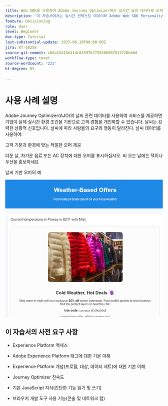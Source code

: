 ```yaml
---
title: Web SDK을 사용하여 Adobe Journey Optimizer에서 실시간 날씨 데이터로 오퍼 개인화
description: '이 자습서에서는 실시간 컨텍스트 데이터와 Adobe Web SDK Personalization API를 사용하여 Adobe Journey Optimizer에서 동적 날씨 인식 오퍼를 제공하는 방법을 보여줍니다. 웹 사이트의 날씨 속성(예: 온도 및 조건)을 Adobe Experience Platform에 전달하고, 이벤트 스키마에 매핑하며, 의사 결정 규칙 및 등급 공식에 사용하여 페이지 로드 시 오퍼를 개인화하는 방법을 알아봅니다. 실시간 환경 컨텍스트를 통해 디지털 경험을 향상하고자 하는 마케터와 개발자에게 이상적입니다.'
feature: Decisioning
role: User
level: Beginner
doc-type: Tutorial
last-substantial-update: 2025-06-10T00:00:00Z
jira: KT-18258
source-git-commit: c04a15418e31dc82597b7759386907013728bb0d
workflow-type: tm+mt
source-wordcount: '221'
ht-degree: 0%

---
```


# 사용 사례 설명

Adobe Journey Optimizer(AJO)의 날씨 관련 데이터를 사용하여 서비스를 제공하면 기업이 실제 실시간 환경 조건을 기반으로 고객 경험을 개인화할 수 있습니다. 날씨는 강력한 상황적 신호입니다. 날씨에 따라 사람들의 요구와 행동이 달라진다. 날씨 데이터를 사용하여:

고객 기분과 환경에 맞는 적절한 오퍼 제공

더운 날, 차가운 음료 또는 AC 장치에 대한 오퍼를 표시하십시오. 비 오는 날에는 잭이나 우산을 홍보하세요

날씨 기반 오퍼의 예


![날씨 오퍼](assets/offers-use-case.png)



## 이 자습서의 사전 요구 사항

* Experience Platform 액세스

* Adobe Experience Platform 태그에 대한 기본 이해

* Experience Platform 개념(프로필, 대상, 데이터 세트)에 대한 기본 이해

* Journey Optimizer 친숙도

* 기본 JavaScript 지식(간단한 기능 읽기 및 쓰기)

* 브라우저 개발 도구 사용 기능(콘솔 및 네트워크 탭)
